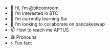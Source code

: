 - 👋 Hi, I’m @bitcoinroom
- 👀 I’m interested in BTC
- 🌱 I’m currently learning Sui
- 💞️ I’m looking to collaborate on pancakeswap
- 📫 How to reach me APTUS
- 😄 Pronouns
- ⚡ Fun fact

<!---
bitcoinroom/bitcoinroom is a ✨ special ✨ repository because its `README.md` (this file) appears on your GitHub profile.
You can click the Preview link to take a look at your changes.
--->
